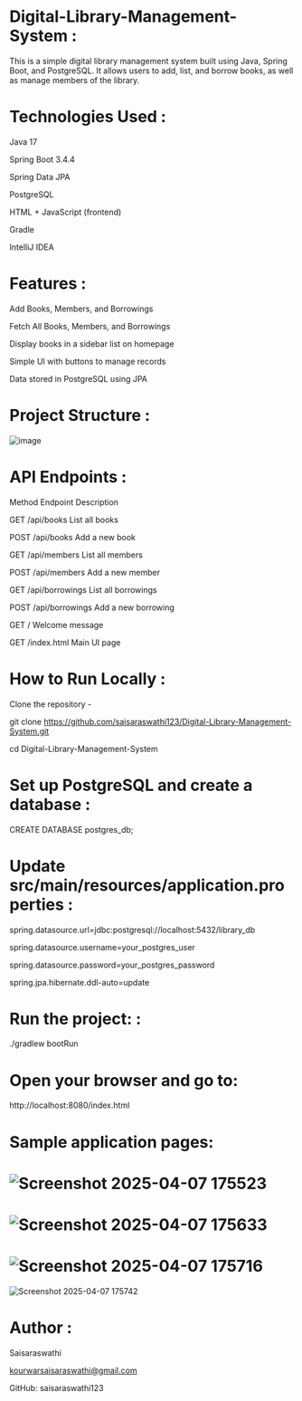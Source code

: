 **Digital-Library-Management-System** :
=======================================

This is a simple digital library management system built using Java, Spring Boot, and PostgreSQL. It allows users to add, list, and borrow books, as well as manage members of the library.


 **Technologies Used** : 
 ======================
  
   Java 17

  Spring Boot 3.4.4

  Spring Data JPA

  PostgreSQL

  HTML + JavaScript (frontend)

  Gradle 

  IntelliJ IDEA


 **Features** :  
 ===============
 
 Add Books, Members, and Borrowings

  Fetch All Books, Members, and Borrowings

  Display books in a sidebar list on homepage

  Simple UI with buttons to manage records

  Data stored in PostgreSQL using JPA


 **Project Structure** :
 =======================
 
![image](https://github.com/user-attachments/assets/ab0da88a-c1b1-42d0-93e8-c15a3c46dd34)




**API Endpoints** :
===================

Method	Endpoint	Description

GET	/api/books	List all books

POST	/api/books	Add a new book

GET	/api/members	List all members

POST	/api/members	Add a new member

GET	/api/borrowings	List all borrowings

POST	/api/borrowings	Add a new borrowing

GET	/	Welcome message

GET	/index.html	Main UI page


**How to Run Locally** :
========================

Clone the repository  -

git clone https://github.com/saisaraswathi123/Digital-Library-Management-System.git

cd Digital-Library-Management-System



**Set up PostgreSQL and create a database** :
================================================

CREATE DATABASE postgres_db;


**Update src/main/resources/application.properties** :
======================================================

spring.datasource.url=jdbc:postgresql://localhost:5432/library_db

spring.datasource.username=your_postgres_user

spring.datasource.password=your_postgres_password

spring.jpa.hibernate.ddl-auto=update


**Run the project:** :
=====================
./gradlew bootRun


**Open your browser and go to**:
================================

 http://localhost:8080/index.html


**Sample application pages:**
=============================

 ![Screenshot 2025-04-07 175523](https://github.com/user-attachments/assets/e16a0763-33bf-49ef-9d24-d275f79ce32e)
====================================================================================================================


 ![Screenshot 2025-04-07 175633](https://github.com/user-attachments/assets/0ae045a5-aadd-4c17-8d7f-0478b6dde1c5)
=====================================================================================================================


 
 ![Screenshot 2025-04-07 175716](https://github.com/user-attachments/assets/8dafb8a2-df66-4e95-a0be-d2d5b3c7321e)
========================================================================================================================

 
 ![Screenshot 2025-04-07 175742](https://github.com/user-attachments/assets/407768a1-ea7b-4248-a3f5-224c9e757fcc)



**Author** :
 ===========

 Saisaraswathi
 
 kourwarsaisaraswathi@gmail.com
 
 GitHub: saisaraswathi123




